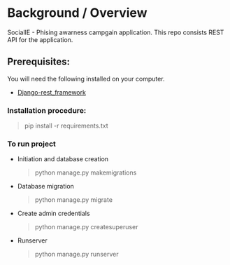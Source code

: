 
# Background / Overview

SocialIE - Phising awarness campgain application. This repo consists REST API for the application.


## Prerequisites:

You will need the following installed on your computer.


* [Django-rest_framework](https://www.django-rest-framework.org/)


### Installation procedure:
>pip install -r requirements.txt


### To run project
* Initiation and database creation
  > python manage.py makemigrations
* Database migration
  > python manage.py migrate
* Create admin credentials
  > python manage.py createsuperuser
* Runserver
  > python manage.py runserver






